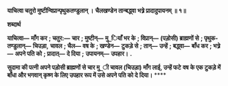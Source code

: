 **याचित्वा चतुरो मुष्टीन्विप्रान्पृथुकतण्डुलान् ।** **चैलखण्डेन तान्बद्ध्वा भत्र्रे प्रादादुपायनम् ॥ १॥** 

**शब्दार्थ** 

**याचित्वा—** **माँग कर** **; चतुर:—** **चार** **; मुष्टीन्—** **मु_ियाँ भर के** **; विप्रान्—** **(पड़ोसी) ब्राह्मणों से** **; पृथुक-तण्डुलान्—** **चिउड़ा,** **चावल** **; चैल—** **वष के** **; खण्डेन—** **टुकड़े से** **; तान्—** **उन्हें** **; बद्ध्वा—** **बाँध कर** **; भत्र्रे—** **अपने पति को** **; प्रादात्—** **दे दिया** **;** **उपायनम्—** **उपहार।** **.** 

**सुदामा की पत्नी अपने पड़ोसी ब्राह्मणों से चार मु_ी चावल (चिउड़ा) माँग लाई, उन्हें फटे** **वष के एक टुकड़े में बाँधा और भगवान् कृष्ण के लिए उपहार रूप में उसे अपने पति को दे** **दिया।** **** 